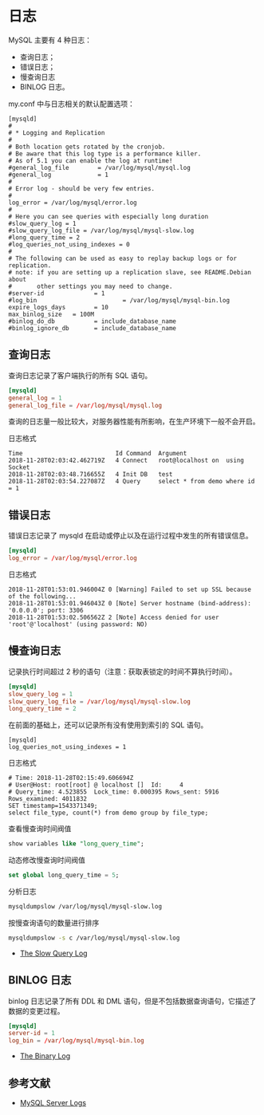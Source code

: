 # 日志

MySQL 主要有 4 种日志：

- 查询日志；
- 错误日志；
- 慢查询日志
- BINLOG 日志。

my.conf 中与日志相关的默认配置选项：

```nginx
[mysqld]
#
# * Logging and Replication
#
# Both location gets rotated by the cronjob.
# Be aware that this log type is a performance killer.
# As of 5.1 you can enable the log at runtime!
#general_log_file        = /var/log/mysql/mysql.log
#general_log             = 1
#
# Error log - should be very few entries.
#
log_error = /var/log/mysql/error.log
#
# Here you can see queries with especially long duration
#slow_query_log = 1
#slow_query_log_file = /var/log/mysql/mysql-slow.log
#long_query_time = 2
#log_queries_not_using_indexes = 0
#
# The following can be used as easy to replay backup logs or for replication.
# note: if you are setting up a replication slave, see README.Debian about
#       other settings you may need to change.
#server-id              = 1
#log_bin                        = /var/log/mysql/mysql-bin.log
expire_logs_days        = 10
max_binlog_size   = 100M
#binlog_do_db           = include_database_name
#binlog_ignore_db       = include_database_name
```

## 查询日志

查询日志记录了客户端执行的所有 SQL 语句。

```conf
[mysqld]
general_log = 1
general_log_file = /var/log/mysql/mysql.log
```

查询的日志量一般比较大，对服务器性能有所影响，在生产环境下一般不会开启。

日志格式

```log
Time                          Id Command  Argument
2018-11-28T02:03:42.462719Z   4 Connect   root@localhost on  using Socket
2018-11-28T02:03:48.716655Z   4 Init DB   test
2018-11-28T02:03:54.227087Z   4 Query     select * from demo where id = 1
```

## 错误日志

错误日志记录了 mysqld 在启动或停止以及在运行过程中发生的所有错误信息。

```conf
[mysqld]
log_error = /var/log/mysql/error.log
```

日志格式

```log
2018-11-28T01:53:01.946004Z 0 [Warning] Failed to set up SSL because of the following...
2018-11-28T01:53:01.946043Z 0 [Note] Server hostname (bind-address): '0.0.0.0'; port: 3306
2018-11-28T01:53:02.506562Z 2 [Note] Access denied for user 'root'@'localhost' (using password: NO)
```

## 慢查询日志

记录执行时间超过 2 秒的语句（注意：获取表锁定的时间不算执行时间）。

```conf
[mysqld]
slow_query_log = 1
slow_query_log_file = /var/log/mysql/mysql-slow.log
long_query_time = 2
```

在前面的基础上，还可以记录所有没有使用到索引的 SQL 语句。

```
[mysqld]
log_queries_not_using_indexes = 1
```

日志格式

```log
# Time: 2018-11-28T02:15:49.606694Z
# User@Host: root[root] @ localhost []  Id:     4
# Query_time: 4.523855  Lock_time: 0.000395 Rows_sent: 5916  Rows_examined: 4011832
SET timestamp=1543371349;
select file_type, count(*) from demo group by file_type;
```

查看慢查询时间阀值

```sql
show variables like "long_query_time";
```

动态修改慢查询时间阀值

```sql
set global long_query_time = 5;
```

分析日志

```sh
mysqldumpslow /var/log/mysql/mysql-slow.log
```

按慢查询语句的数量进行排序

```sh
mysqldumpslow -s c /var/log/mysql/mysql-slow.log 
```

- [The Slow Query Log](https://dev.mysql.com/doc/refman/5.7/en/slow-query-log.html)

## BINLOG 日志

binlog 日志记录了所有 DDL 和 DML 语句，但是不包括数据查询语句，它描述了数据的变更过程。

```conf
[mysqld]
server-id = 1
log_bin = /var/log/mysql/mysql-bin.log
```

- [The Binary Log](https://dev.mysql.com/doc/refman/5.7/en/binary-log.html)

## 参考文献

- [MySQL Server Logs](https://dev.mysql.com/doc/refman/5.7/en/server-logs.html)
